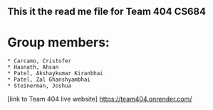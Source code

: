 ## This it the read me file for Team 404 CS684
# Group members:
    * Carcamo, Cristofer
    * Hasnath, Ahsan
    * Patel, Akshaykumar Kiranbhai
    * Patel, Zal Ghanshyambhai
    * Steinerman, Joshua


[link to Team 404 live website] https://team404.onrender.com/ 
